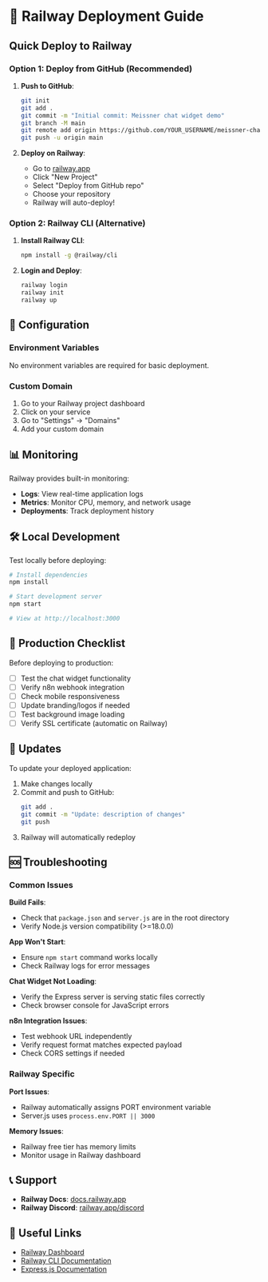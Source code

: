 # 🚀 Railway Deployment Guide

## Quick Deploy to Railway

### Option 1: Deploy from GitHub (Recommended)

1. **Push to GitHub**:
   ```bash
   git init
   git add .
   git commit -m "Initial commit: Meissner chat widget demo"
   git branch -M main
   git remote add origin https://github.com/YOUR_USERNAME/meissner-chat-demo.git
   git push -u origin main
   ```

2. **Deploy on Railway**:
   - Go to [railway.app](https://railway.app)
   - Click "New Project"
   - Select "Deploy from GitHub repo"
   - Choose your repository
   - Railway will auto-deploy!

### Option 2: Railway CLI (Alternative)

1. **Install Railway CLI**:
   ```bash
   npm install -g @railway/cli
   ```

2. **Login and Deploy**:
   ```bash
   railway login
   railway init
   railway up
   ```

## 🔧 Configuration

### Environment Variables
No environment variables are required for basic deployment.

### Custom Domain
1. Go to your Railway project dashboard
2. Click on your service
3. Go to "Settings" → "Domains" 
4. Add your custom domain

## 📊 Monitoring

Railway provides built-in monitoring:
- **Logs**: View real-time application logs
- **Metrics**: Monitor CPU, memory, and network usage
- **Deployments**: Track deployment history

## 🛠️ Local Development

Test locally before deploying:

```bash
# Install dependencies
npm install

# Start development server
npm start

# View at http://localhost:3000
```

## 🎯 Production Checklist

Before deploying to production:

- [ ] Test the chat widget functionality
- [ ] Verify n8n webhook integration
- [ ] Check mobile responsiveness  
- [ ] Update branding/logos if needed
- [ ] Test background image loading
- [ ] Verify SSL certificate (automatic on Railway)

## 🔄 Updates

To update your deployed application:

1. Make changes locally
2. Commit and push to GitHub:
   ```bash
   git add .
   git commit -m "Update: description of changes"
   git push
   ```
3. Railway will automatically redeploy

## 🆘 Troubleshooting

### Common Issues

**Build Fails**:
- Check that `package.json` and `server.js` are in the root directory
- Verify Node.js version compatibility (>=18.0.0)

**App Won't Start**:
- Ensure `npm start` command works locally
- Check Railway logs for error messages

**Chat Widget Not Loading**:
- Verify the Express server is serving static files correctly
- Check browser console for JavaScript errors

**n8n Integration Issues**:
- Test webhook URL independently
- Verify request format matches expected payload
- Check CORS settings if needed

### Railway Specific

**Port Issues**:
- Railway automatically assigns PORT environment variable
- Server.js uses `process.env.PORT || 3000`

**Memory Issues**:
- Railway free tier has memory limits
- Monitor usage in Railway dashboard

## 📞 Support

- **Railway Docs**: [docs.railway.app](https://docs.railway.app)
- **Railway Discord**: [railway.app/discord](https://railway.app/discord)

## 🔗 Useful Links

- [Railway Dashboard](https://railway.app/dashboard)
- [Railway CLI Documentation](https://docs.railway.app/develop/cli)
- [Express.js Documentation](https://expressjs.com/)
